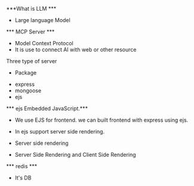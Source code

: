 ***What is LLM ***
- Large language Model

*** MCP Server ***
- Model Context Protocol
- It is use to connect AI with web or other resource

Three type of server





* Package 
- express
- mongoose
- ejs

*** ejs Embedded JavaScript.***
- We use EJS for frontend. we can built frontend with express using ejs.
- In ejs support server side rendering.
- Server side rendering 



- Server Side Rendering and Client Side Rendering


*** redis *** 
- It's DB